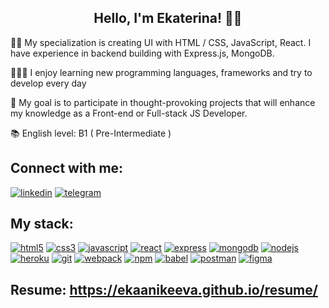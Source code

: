 <h2 align="center">Hello, I'm Ekaterina! 👨‍💻</h2>

✍🏼  My specialization is creating UI with HTML / CSS, JavaScript, React. I have experience in backend building with Express.js, MongoDB.

👷🏼‍♂️  I enjoy learning new programming languages, frameworks and try to develop every day

🧠  My goal is to participate in thought-provoking projects that will enhance my knowledge as a Front-end or Full-stack JS Developer.

📚 English level: B1 ( Pre-Intermediate )

<h2 align="left">Connect with me:</h2>
<p align="left">
<a href="http://linkedin.com/in/ekaterina-anikeeva-b35b4622b"><img src="https://img.shields.io/badge/Linkedin-blue?logo=linkedin&style=for-the-badge" alt="linkedin" title="Linkedin" /></a>
<a href="https://t.me/ekaanikeeva"><img src="https://img.shields.io/badge/Telegram-555?logo=telegram&style=for-the-badge" alt="telegram" title="Telegram" /></a>
</p>

<h2 align="left">My stack:</h2>
<p align="left">
  <a href="https://developer.mozilla.org/en-US/docs/Web/HTML"><img src="https://img.shields.io/badge/HTML5-555?logo=html5&style=for-the-badge" alt="html5" title="HTML5" /></a> 
  <a href="https://developer.mozilla.org/en-US/docs/Web/CSS"><img src="https://img.shields.io/badge/CSS3-555?logo=css3&logoColor=1572B6&style=for-the-badge" alt="css3" title="CSS3" /></a>
  <a href="https://developer.mozilla.org/en-US/docs/Web/JavaScript"><img src="https://img.shields.io/badge/Javascript-555?logo=javascript&style=for-the-badge" alt="javascript" title="javascript" /></a>
</a> 
  <a href="https://reactjs.org/"><img src="https://img.shields.io/badge/React-555?logo=react&style=for-the-badge" alt="react" title="react" /></a>
    <a href="https://expressjs.com"> <img src="https://img.shields.io/badge/Express-555?logo=express&style=for-the-badge" alt="express" title="Express" /></a>
  <a href="https://www.mongodb.com/"> <img src="https://img.shields.io/badge/Mongodb-555?logo=mongodb&style=for-the-badge" alt="mongodb" title="MongoDB" /></a>
        <a href="https://nodejs.org"> <img src="https://img.shields.io/badge/Node.js-555?logo=node.js&style=for-the-badge" alt="nodejs" title="Node.js" /></a> 
  <a href="https://heroku.com"><img src="https://img.shields.io/badge/Heroku-555?logo=heroku&style=for-the-badge" alt="heroku" title="Heroku" /></a> 
  <a href="https://git-scm.com/"><img src="https://img.shields.io/badge/Git-555?logo=git&style=for-the-badge" alt="git" title="Git" /></a> 
   <a href="https://webpack.js.org"><img src="https://img.shields.io/badge/Webpack-555?logo=webpack&style=for-the-badge" alt="webpack" title="Webpack" /></a>
  <a href="https://www.npmjs.com/"> <img src="https://img.shields.io/badge/Npm-555?logo=npm&style=for-the-badge" alt="npm" title="NPM" /></a> 
  <a href="https://babeljs.io/"> <img src="https://img.shields.io/badge/Babel-555?logo=babel&style=for-the-badge" alt="babel" title="Babel" /></a>
  <a href="https://postman.com"> <img src="https://img.shields.io/badge/Postman-555?logo=postman&style=for-the-badge" alt="postman" title="Postman" /></a>
  <a href="https://www.figma.com/"> <img src="https://img.shields.io/badge/Figma-555?logo=figma&style=for-the-badge" alt="figma" title="Figma" /></a>   
</p>

<h2 align="left">Resume:
<a href="https://ekaanikeeva.github.io/resume/">https://ekaanikeeva.github.io/resume/</a> 
</h2>
 
